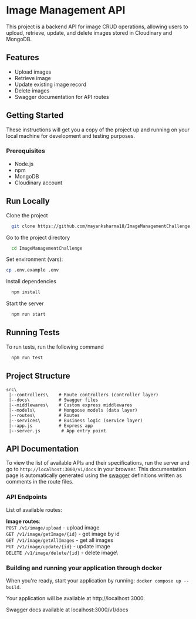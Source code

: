 # Image Management API

This project is a backend API for image CRUD operations, allowing users to upload, retrieve, update, and delete images stored in Cloudinary and MongoDB.

## Features

- Upload images 
- Retrieve image 
- Update existing image record
- Delete images 
- Swagger documentation for API routes


## Getting Started

These instructions will get you a copy of the project up and running on your local machine for development and testing purposes.

### Prerequisites

- Node.js
- npm
- MongoDB
- Cloudinary account


## Run Locally

Clone the project

```bash
  git clone https://github.com/mayanksharma18/ImageManagementChallenge.git
```

Go to the project directory

```bash
  cd ImageManagementChallenge
```

Set environment (vars):
```bash
cp .env.example .env
```
Install dependencies

```bash
  npm install
```

Start the server

```bash
  npm run start
```

## Running Tests

To run tests, run the following command

```bash
  npm run test
```

## Project Structure

```
src\
 |--controllers\    # Route controllers (controller layer)
 |--docs\           # Swagger files
 |--middlewares\    # Custom express middlewares
 |--models\         # Mongoose models (data layer)
 |--routes\         # Routes
 |--services\       # Business logic (service layer)
 |--app.js          # Express app
 |--server.js        # App entry point
```

## API Documentation

To view the list of available APIs and their specifications, run the server and go to `http://localhost:3000/v1/docs` in your browser. This documentation page is automatically generated using the [swagger](https://swagger.io/) definitions written as comments in the route files.

### API Endpoints

List of available routes:

**Image routes**:\
`POST /v1/image/upload` - upload image\
`GET /v1/image/getImage/{id}` - get image by id\
`GET /v1/image/getAllImages` - get all images\
`PUT /v1/image/update/{id}` - update image \
`DELETE /v1/image/delete/{id}` - delete image\


### Building and running your application through docker

When you're ready, start your application by running:
`docker compose up --build`.

Your application will be available at http://localhost:3000.

Swagger docs available at localhost:3000/v1/docs